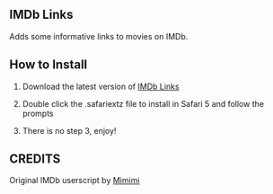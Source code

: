 IMDb Links
----------

Adds some informative links to movies on IMDb.

How to Install
--------------

1. Download the latest version of [IMDb Links](http://mariusth.channelwood.org/SafariExtensions/#IMDbLinks)

2. Double click the .safariextz file to install in Safari 5 and follow the prompts

3. There is no step 3, enjoy!

CREDITS
-------

Original IMDb userscript by [Mimimi](http://userscripts.org/scripts/show/34798)